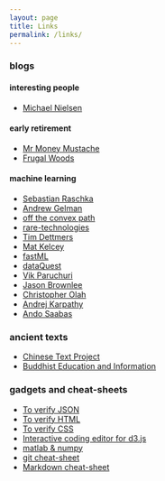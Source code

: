 ```yaml
---
layout: page
title: Links
permalink: /links/
---
```


### blogs

#### interesting people

* [Michael Nielsen][nielsen] 

#### early retirement
* [Mr Money Mustache](http://www.mrmoneymustache.com)
* [Frugal Woods](http://www.frugalwoods.com)

#### machine learning

* [Sebastian Raschka](http://sebastianraschka.com)
* [Andrew Gelman](http://andrewgelman.com)
* [off the convex path][off]
* [rare-technologies][rare]
* [Tim Dettmers](http://timdettmers.com)
* [Mat Kelcey](http://matpalm.com/blog/)
* [fastML](http://fastml.com/)
* [dataQuest](https://www.dataquest.io/blog/)
* [Vik Paruchuri](http://www.vikparuchuri.com)
* [Jason Brownlee](http://machinelearningmastery.com/blog/)
* [Christopher Olah][colah]
* [Andrej Karpathy][karthy]
* [Ando Saabas](http://blog.datadive.net/)

### ancient texts

* [Chinese Text Project][chinese]
* [Buddhist Education and Information][buddhist]

### gadgets and cheat-sheets

* [To verify JSON][json]
* [To verify HTML][html]
* [To verify CSS][css]
* [Interactive coding editor for d3.js][d3]
* [matlab & numpy](http://mathesaurus.sourceforge.net/matlab-numpy.html)
* [git cheat-sheet](http://zackperdue.com/tutorials/super-useful-need-to-know-git-commands)
* [Markdown cheat-sheet][md]

[chinese]: http://ctext.org/
[buddhist]: http://www.buddhanet.net/
[md]: https://sourceforge.net/p/jekyllc/bugs/markdown_syntax
[d3]: http://tributary.io/
[html]: http://validator.w3.org/#validate_by_input
[css]: http://jigsaw.w3.org/css-validator/#validate_by_input
[json]: http://jsonlint.com/

[off]: http://www.offconvex.org
[nielsen]: http://michaelnielsen.org/
[colah]: http://colah.github.io
[karthy]: http://karpathy.github.io
[rare]: http://rare-technologies.com/blog/

 
